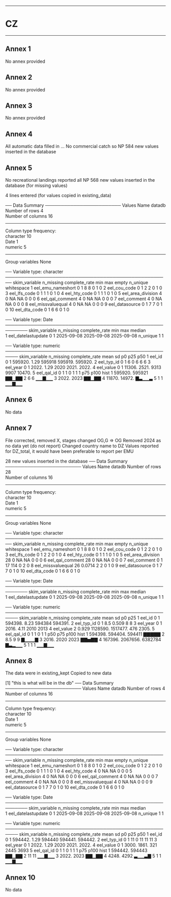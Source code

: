 -----------------------------------------------------------
# CZ
-----------------------------------------------------------

## Annex 1

No annex provided


## Annex 2

No annex provided


## Annex 3

No annex provided


## Annex 4

All automatic data filled in ... No commercial catch so NP
 584 new values inserted in the database

## Annex 5

No recreational landings reported all NP
 568 new values inserted in the database
 (for missing values)

 4 lines entered (for values copied in existing_data)

 ── Data Summary ────────────────────────
                           Values
Name                       datadb
Number of rows             4     
Number of columns          16    
_______________________          
Column type frequency:           
  character                10    
  Date                     1     
  numeric                  5     
________________________         
Group variables            None  

── Variable type: character ────────────────────────────────────────────────────
   skim_variable     n_missing complete_rate min max empty n_unique whitespace
 1 eel_emu_nameshort         0             1   8   8     0        1          0
 2 eel_cou_code              0             1   2   2     0        1          0
 3 eel_lfs_code              0             1   1   1     0        1          0
 4 eel_hty_code              0             1   1   1     0        1          0
 5 eel_area_division         4             0  NA  NA     0        0          0
 6 eel_qal_comment           4             0  NA  NA     0        0          0
 7 eel_comment               4             0  NA  NA     0        0          0
 8 eel_missvaluequal         4             0  NA  NA     0        0          0
 9 eel_datasource            0             1   7   7     0        1          0
10 eel_dta_code              0             1   6   6     0        1          0

── Variable type: Date ─────────────────────────────────────────────────────────
  skim_variable      n_missing complete_rate min        max        median    
1 eel_datelastupdate         0             1 2025-09-08 2025-09-08 2025-09-08
  n_unique
1        1

── Variable type: numeric ──────────────────────────────────────────────────────
  skim_variable n_missing complete_rate    mean      sd     p0     p25     p50
1 eel_id                0             1 595920.    1.29 595918 595919. 595920.
2 eel_typ_id            0             1      6     0         6      6       6 
3 eel_year              0             1   2022.    1.29   2020   2021.   2022.
4 eel_value             0             1  11306. 2521.     9313   9907   10470.
5 eel_qal_id            0             1      1     0         1      1       1 
      p75    p100 hist 
1 595920. 595921  ▇▇▁▇▇
2      6       6  ▁▁▇▁▁
3   2022.   2023  ▇▇▁▇▇
4  11870.  14972. ▇▃▁▁▃
5      1       1  ▁▁▇▁▁

## Annex 6

No data

## Annex 7

File corrected, removed X, stages changed OG,G => OG
Removed 2024 as no data yet (do not report)
Changed country name to DZ
Values reported for DZ_total, it would have been preferable to report per EMU

28 new values inserted in the database
── Data Summary ────────────────────────
                           Values
Name                       datadb
Number of rows             28    
Number of columns          16    
_______________________          
Column type frequency:           
  character                10    
  Date                     1     
  numeric                  5     
________________________         
Group variables            None  

── Variable type: character ────────────────────────────────────────────────────
   skim_variable     n_missing complete_rate min max empty n_unique whitespace
 1 eel_emu_nameshort         0        1        8   8     0        1          0
 2 eel_cou_code              0        1        2   2     0        1          0
 3 eel_lfs_code              0        1        2   2     0        1          0
 4 eel_hty_code              0        1        1   1     0        1          0
 5 eel_area_division        28        0       NA  NA     0        0          0
 6 eel_qal_comment          28        0       NA  NA     0        0          0
 7 eel_comment               0        1       17 114     0        2          0
 8 eel_missvaluequal        26        0.0714   2   2     0        1          0
 9 eel_datasource            0        1        7   7     0        1          0
10 eel_dta_code              0        1        6   6     0        1          0

── Variable type: Date ─────────────────────────────────────────────────────────
  skim_variable      n_missing complete_rate min        max        median    
1 eel_datelastupdate         0             1 2025-09-08 2025-09-08 2025-09-08
  n_unique
1        1

── Variable type: numeric ──────────────────────────────────────────────────────
  skim_variable n_missing complete_rate      mean          sd     p0     p25
1 eel_id                0         1      594398.        8.23  594384 594391.
2 eel_typ_id            0         1           8.5       0.509      8      8 
3 eel_year              0         1        2016.        4.11    2010   2013 
4 eel_value             2         0.929 1128590.  1517477.       476   2305.
5 eel_qal_id            0         1           1         0          1      1 
       p50      p75    p100 hist 
1 594398.   594404.  594411 ▇▇▇▇▇
2      8.5       9        9 ▇▁▁▁▇
3   2016.     2020     2023 ▇▇▅▇▇
4 167396.  2067656. 6382784 ▇▃▂▁▁
5      1         1        1 ▁▁▇▁▁
## Annex 8

The data were in existing_kept
Copied to new data

[1] "this is what will be in the db"
── Data Summary ────────────────────────
                           Values
Name                       datadb
Number of rows             4     
Number of columns          16    
_______________________          
Column type frequency:           
  character                10    
  Date                     1     
  numeric                  5     
________________________         
Group variables            None  

── Variable type: character ────────────────────────────────────────────────────
   skim_variable     n_missing complete_rate min max empty n_unique whitespace
 1 eel_emu_nameshort         0             1   8   8     0        1          0
 2 eel_cou_code              0             1   2   2     0        1          0
 3 eel_lfs_code              0             1   1   1     0        1          0
 4 eel_hty_code              4             0  NA  NA     0        0          0
 5 eel_area_division         4             0  NA  NA     0        0          0
 6 eel_qal_comment           4             0  NA  NA     0        0          0
 7 eel_comment               4             0  NA  NA     0        0          0
 8 eel_missvaluequal         4             0  NA  NA     0        0          0
 9 eel_datasource            0             1   7   7     0        1          0
10 eel_dta_code              0             1   6   6     0        1          0

── Variable type: Date ─────────────────────────────────────────────────────────
  skim_variable      n_missing complete_rate min        max        median    
1 eel_datelastupdate         0             1 2025-09-08 2025-09-08 2025-09-08
  n_unique
1        1

── Variable type: numeric ──────────────────────────────────────────────────────
  skim_variable n_missing complete_rate    mean      sd     p0     p25     p50
1 eel_id                0             1 594442.    1.29 594440 594441. 594442.
2 eel_typ_id            0             1     11     0        11     11      11 
3 eel_year              0             1   2022.    1.29   2020   2021.   2022.
4 eel_value             0             1   3000. 1861.      321   2445    3693 
5 eel_qal_id            0             1      1     0         1      1       1 
      p75   p100 hist 
1 594442. 594443 ▇▇▁▇▇
2     11      11 ▁▁▇▁▁
3   2022.   2023 ▇▇▁▇▇
4   4248.   4292 ▃▁▁▃▇
5      1       1 ▁▁▇▁▁

## Annex 10

No data

